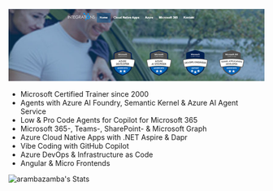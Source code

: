 [![header](_images/header.jpg)](https://www.integrations.at)

- Microsoft Certified Trainer since 2000
- Agents with Azure AI Foundry, Semantic Kernel & Azure AI Agent Service
- Low & Pro Code Agents for Copilot for Microsoft 365
- Microsoft 365-, Teams-, SharePoint- & Microsoft Graph 
- Azure Cloud Native Apps with .NET Aspire & Dapr
- Vibe Coding with GitHub Copilot
- Azure DevOps & Infrastructure as Code
- Angular & Micro Frontends

![arambazamba's Stats](https://github-readme-stats.vercel.app/api?username=alexander-kastil&theme=vue-dark&show_icons=true&hide_border=true&count_private=true)
